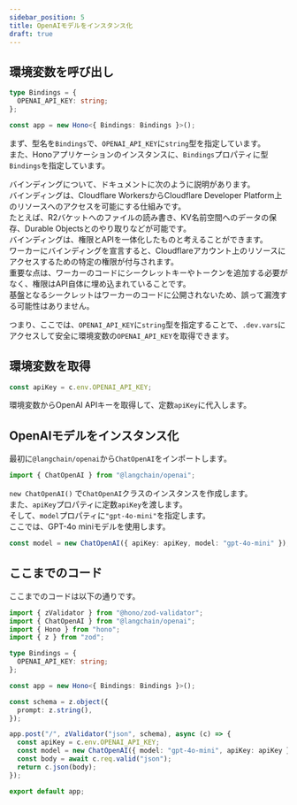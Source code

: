 ```yaml
---
sidebar_position: 5
title: OpenAIモデルをインスタンス化
draft: true
---
```


## 環境変数を呼び出し

```ts title="index.ts"
type Bindings = {
  OPENAI_API_KEY: string;
};

const app = new Hono<{ Bindings: Bindings }>();
```

まず、型名を`Bindings`で、`OPENAI_API_KEY`に`string`型を指定しています。  
また、Honoアプリケーションのインスタンスに、`Bindings`プロパティに型`Bindings`を指定しています。

バインディングについて、ドキュメントに次のように説明があります。  
バインディングは、Cloudflare WorkersからCloudflare Developer Platform上のリソースへのアクセスを可能にする仕組みです。  
たとえば、R2バケットへのファイルの読み書き、KV名前空間へのデータの保存、Durable Objectsとのやり取りなどが可能です。  
バインディングは、権限とAPIを一体化したものと考えることができます。  
ワーカーにバインディングを宣言すると、Cloudflareアカウント上のリソースにアクセスするための特定の権限が付与されます。  
重要な点は、ワーカーのコードにシークレットキーやトークンを追加する必要がなく、権限はAPI自体に埋め込まれていることです。  
基盤となるシークレットはワーカーのコードに公開されないため、誤って漏洩する可能性はありません。

つまり、ここでは、`OPENAI_API_KEY`に`string`型を指定することで、`.dev.vars`にアクセスして安全に環境変数の`OPENAI_API_KEY`を取得できます。

## 環境変数を取得

```ts title="index.ts"
const apiKey = c.env.OPENAI_API_KEY;
```

環境変数からOpenAI APIキーを取得して、定数`apiKey`に代入します。

## OpenAIモデルをインスタンス化

最初に`@langchain/openai`から`ChatOpenAI`をインポートします。

```ts title="index.ts"
import { ChatOpenAI } from "@langchain/openai";
```

`new ChatOpenAI()` で`ChatOpenAI`クラスのインスタンスを作成します。  
また、`apiKey`プロパティに定数`apiKey`を渡します。  
そして、`model`プロパティに`"gpt-4o-mini"`を指定します。  
ここでは、GPT-4o miniモデルを使用します。

```ts title="index.ts"
const model = new ChatOpenAI({ apiKey: apiKey, model: "gpt-4o-mini" });
```

## ここまでのコード

ここまでのコードは以下の通りです。

```ts title="index.ts"
import { zValidator } from "@hono/zod-validator";
import { ChatOpenAI } from "@langchain/openai";
import { Hono } from "hono";
import { z } from "zod";

type Bindings = {
  OPENAI_API_KEY: string;
};

const app = new Hono<{ Bindings: Bindings }>();

const schema = z.object({
  prompt: z.string(),
});

app.post("/", zValidator("json", schema), async (c) => {
  const apiKey = c.env.OPENAI_API_KEY;
  const model = new ChatOpenAI({ model: "gpt-4o-mini", apiKey: apiKey });
  const body = await c.req.valid("json");
  return c.json(body);
});

export default app;
```
